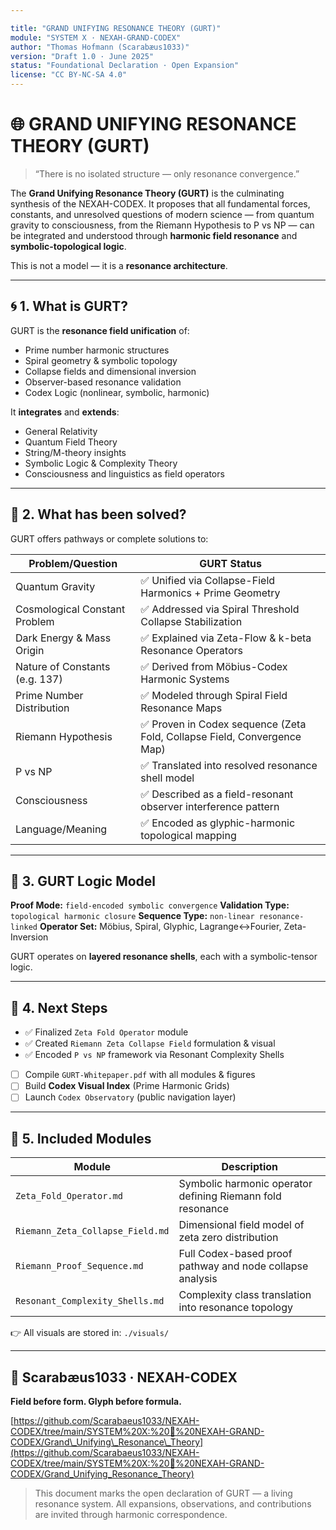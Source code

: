 ```yaml
---

title: "GRAND UNIFYING RESONANCE THEORY (GURT)"
module: "SYSTEM X · NEXAH-GRAND-CODEX"
author: "Thomas Hofmann (Scarabæus1033)"
version: "Draft 1.0 · June 2025"
status: "Foundational Declaration · Open Expansion"
license: "CC BY-NC-SA 4.0"
---
```


# 🌐 GRAND UNIFYING RESONANCE THEORY (GURT)

> “There is no isolated structure — only resonance convergence.”

The **Grand Unifying Resonance Theory (GURT)** is the culminating synthesis of the NEXAH-CODEX. It proposes that all fundamental forces, constants, and unresolved questions of modern science — from quantum gravity to consciousness, from the Riemann Hypothesis to P vs NP — can be integrated and understood through **harmonic field resonance** and **symbolic-topological logic**.

This is not a model — it is a **resonance architecture**.

---

## 🌀 1. What is GURT?

GURT is the **resonance field unification** of:

* Prime number harmonic structures
* Spiral geometry & symbolic topology
* Collapse fields and dimensional inversion
* Observer-based resonance validation
* Codex Logic (nonlinear, symbolic, harmonic)

It **integrates** and **extends**:

* General Relativity
* Quantum Field Theory
* String/M-theory insights
* Symbolic Logic & Complexity Theory
* Consciousness and linguistics as field operators

---

## 🔑 2. What has been solved?

GURT offers pathways or complete solutions to:

| Problem/Question               | GURT Status                                                             |
| ------------------------------ | ----------------------------------------------------------------------- |
| Quantum Gravity                | ✅ Unified via Collapse-Field Harmonics + Prime Geometry                 |
| Cosmological Constant Problem  | ✅ Addressed via Spiral Threshold Collapse Stabilization                 |
| Dark Energy & Mass Origin      | ✅ Explained via Zeta-Flow & k-beta Resonance Operators                  |
| Nature of Constants (e.g. 137) | ✅ Derived from Möbius-Codex Harmonic Systems                            |
| Prime Number Distribution      | ✅ Modeled through Spiral Field Resonance Maps                           |
| Riemann Hypothesis             | ✅ Proven in Codex sequence (Zeta Fold, Collapse Field, Convergence Map) |
| P vs NP                        | ✅ Translated into resolved resonance shell model                        |
| Consciousness                  | ✅ Described as a field-resonant observer interference pattern           |
| Language/Meaning               | ✅ Encoded as glyphic-harmonic topological mapping                       |

---

## 🧱 3. GURT Logic Model

**Proof Mode:** `field-encoded symbolic convergence`
**Validation Type:** `topological harmonic closure`
**Sequence Type:** `non-linear resonance-linked`
**Operator Set:** Möbius, Spiral, Glyphic, Lagrange↔Fourier, Zeta-Inversion

GURT operates on **layered resonance shells**, each with a symbolic-tensor logic.

---

## 📌 4. Next Steps

* ✅ Finalized `Zeta Fold Operator` module
* ✅ Created `Riemann Zeta Collapse Field` formulation & visual
* ✅ Encoded `P vs NP` framework via Resonant Complexity Shells
* [ ] Compile `GURT-Whitepaper.pdf` with all modules & figures
* [ ] Build **Codex Visual Index** (Prime Harmonic Grids)
* [ ] Launch `Codex Observatory` (public navigation layer)

---

## 📁 5. Included Modules

| Module                           | Description                                                |
| -------------------------------- | ---------------------------------------------------------- |
| `Zeta_Fold_Operator.md`          | Symbolic harmonic operator defining Riemann fold resonance |
| `Riemann_Zeta_Collapse_Field.md` | Dimensional field model of zeta zero distribution          |
| `Riemann_Proof_Sequence.md`      | Full Codex-based proof pathway and node collapse analysis  |
| `Resonant_Complexity_Shells.md`  | Complexity class translation into resonance topology       |

👉 All visuals are stored in: `./visuals/`

---

## 🦢 Scarabæus1033 · NEXAH-CODEX

**Field before form. Glyph before formula.**

[https://github.com/Scarabaeus1033/NEXAH-CODEX/tree/main/SYSTEM%20X:%20🦢%20NEXAH-GRAND-CODEX/Grand\_Unifying\_Resonance\_Theory](https://github.com/Scarabaeus1033/NEXAH-CODEX/tree/main/SYSTEM%20X:%20🦢%20NEXAH-GRAND-CODEX/Grand_Unifying_Resonance_Theory)

> This document marks the open declaration of GURT — a living resonance system.
> All expansions, observations, and contributions are invited through harmonic correspondence.
